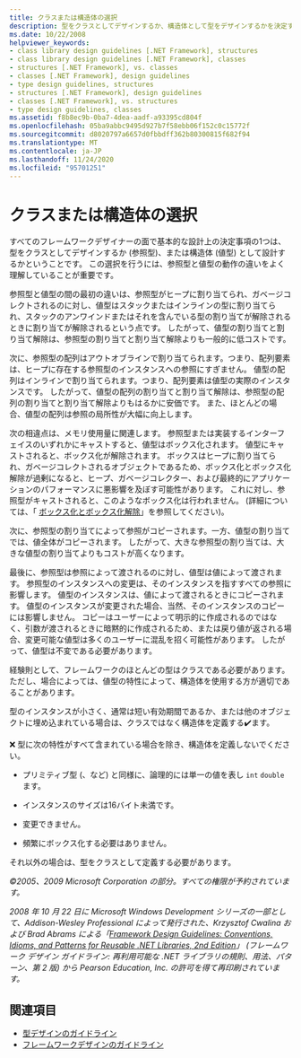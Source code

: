 ```yaml
---
title: クラスまたは構造体の選択
description: 型をクラスとしてデザインするか、構造体として型をデザインするかを決定する方法について説明します。 .NET での参照型と値型の違いについて説明します。
ms.date: 10/22/2008
helpviewer_keywords:
- class library design guidelines [.NET Framework], structures
- class library design guidelines [.NET Framework], classes
- structures [.NET Framework], vs. classes
- classes [.NET Framework], design guidelines
- type design guidelines, structures
- structures [.NET Framework], design guidelines
- classes [.NET Framework], vs. structures
- type design guidelines, classes
ms.assetid: f8b8ec9b-0ba7-4dea-aadf-a93395cd804f
ms.openlocfilehash: 05ba9abbc9495d927b7f58ebb06f152c0c15772f
ms.sourcegitcommit: d8020797a6657d0fbbdff362b80300815f682f94
ms.translationtype: MT
ms.contentlocale: ja-JP
ms.lasthandoff: 11/24/2020
ms.locfileid: "95701251"
---
```

# <a name="choosing-between-class-and-struct"></a>クラスまたは構造体の選択

すべてのフレームワークデザイナーの面で基本的な設計上の決定事項の1つは、型をクラスとしてデザインするか (参照型)、または構造体 (値型) として設計するかということです。 この選択を行うには、参照型と値型の動作の違いをよく理解していることが重要です。

 参照型と値型の間の最初の違いは、参照型がヒープに割り当てられ、ガベージコレクトされるのに対し、値型はスタックまたはインラインの型に割り当てられ、スタックのアンワインドまたはそれを含んでいる型の割り当てが解除されるときに割り当てが解除されるという点です。 したがって、値型の割り当てと割り当て解除は、参照型の割り当てと割り当て解除よりも一般的に低コストです。

 次に、参照型の配列はアウトオブラインで割り当てられます。つまり、配列要素は、ヒープに存在する参照型のインスタンスへの参照にすぎません。 値型の配列はインラインで割り当てられます。つまり、配列要素は値型の実際のインスタンスです。 したがって、値型の配列の割り当てと割り当て解除は、参照型の配列の割り当てと割り当て解除よりもはるかに安価です。 また、ほとんどの場合、値型の配列は参照の局所性が大幅に向上します。

 次の相違点は、メモリ使用量に関連します。 参照型または実装するインターフェイスのいずれかにキャストすると、値型はボックス化されます。 値型にキャストされると、ボックス化が解除されます。 ボックスはヒープに割り当てられ、ガベージコレクトされるオブジェクトであるため、ボックス化とボックス化解除が過剰になると、ヒープ、ガベージコレクター、および最終的にアプリケーションのパフォーマンスに悪影響を及ぼす可能性があります。  これに対し、参照型がキャストされると、このようなボックス化は行われません。 (詳細については、「 [ボックス化とボックス化解除](../../csharp/programming-guide/types/boxing-and-unboxing.md)」を参照してください)。

 次に、参照型の割り当てによって参照がコピーされます。一方、値型の割り当てでは、値全体がコピーされます。 したがって、大きな参照型の割り当ては、大きな値型の割り当てよりもコストが高くなります。

 最後に、参照型は参照によって渡されるのに対し、値型は値によって渡されます。 参照型のインスタンスへの変更は、そのインスタンスを指すすべての参照に影響します。 値型のインスタンスは、値によって渡されるときにコピーされます。 値型のインスタンスが変更された場合、当然、そのインスタンスのコピーには影響しません。 コピーはユーザーによって明示的に作成されるのではなく、引数が渡されるときに暗黙的に作成されるため、または戻り値が返される場合、変更可能な値型は多くのユーザーに混乱を招く可能性があります。 したがって、値型は不変である必要があります。

 経験則として、フレームワークのほとんどの型はクラスである必要があります。 ただし、場合によっては、値型の特性によって、構造体を使用する方が適切であることがあります。

 型のインスタンスが小さく、通常は短い有効期間であるか、または他のオブジェクトに埋め込まれている場合は、クラスではなく構造体を定義する✔️ます。

 ❌ 型に次の特性がすべて含まれている場合を除き、構造体を定義しないでください。

- プリミティブ型 (、など) と同様に、論理的には単一の値を表し `int` `double` ます。

- インスタンスのサイズは16バイト未満です。

- 変更できません。

- 頻繁にボックス化する必要はありません。

 それ以外の場合は、型をクラスとして定義する必要があります。

 *©2005、2009 Microsoft Corporation の部分。すべての権限が予約されています。*

 *2008 年 10 月 22 日に Microsoft Windows Development シリーズの一部として、Addison-Wesley Professional によって発行された、Krzysztof Cwalina および Brad Abrams による「[Framework Design Guidelines: Conventions, Idioms, and Patterns for Reusable .NET Libraries, 2nd Edition](https://www.informit.com/store/framework-design-guidelines-conventions-idioms-and-9780321545619)」 (フレームワーク デザイン ガイドライン: 再利用可能な .NET ライブラリの規則、用法、パターン、第 2 版) から Pearson Education, Inc. の許可を得て再印刷されています。*

## <a name="see-also"></a>関連項目

- [型デザインのガイドライン](type.md)
- [フレームワークデザインのガイドライン](index.md)
